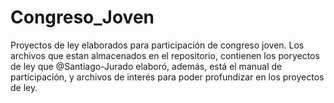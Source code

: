 # Congreso_Joven
Proyectos de ley elaborados para participación de congreso joven.
Los archivos que estan almacenados en el repositorio, contienen los poryectos de ley que @Santiago-Jurado elaboró, además, está el manual de participación, y archivos de interés para poder profundizar en los proyectos de ley.
